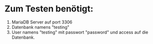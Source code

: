 # Zum Testen benötigt:
1. MariaDB Server auf port 3306
2. Datenbank namens "testing"
3. User namens "testing" mit passwort "password" und access auf die Datenbank.